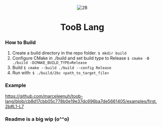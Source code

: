 <div align="center">
  <img src="https://user-images.githubusercontent.com/67397386/200191978-10bcf1f7-4e6e-4c88-9360-162dfd9883a9.gif" alt="2B">
  <h1>TooB Lang</h1>
</div>

### How to Build
1. Create a build directory in the repo folder. `$ mkdir build`
2. Configure CMake in ./build and set build type to Release `$ cmake -B ./build -DCMAKE_BUILD_TYPE=Release`
3. Build `$ cmake --build ./build --config Release`
4. Run with: `$ ./build/2bc <path_to_target_file>`

### Example

https://github.com/marceleenuh/toob-lang/blob/cb8d17cbb05c778b0e19e37dc696ba7de5661405/examples/first.2b#L1-L7

### Readme is a big wip (o^^o)
